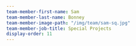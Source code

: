 ```yaml
---
team-member-first-name: Sam
team-member-last-name: Bonney
team-member-image-path: "/img/team/sam-sq.jpg"
team-member-job-title: Special Projects
display-order: 11
---
```

